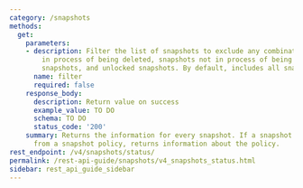 ```yaml
---
category: /snapshots
methods:
  get:
    parameters:
    - description: Filter the list of snapshots to exclude any combination of snapshots
        in process of being deleted, snapshots not in process of being deleted, locked
        snapshots, and unlocked snapshots. By default, includes all snapshots.
      name: filter
      required: false
    response_body:
      description: Return value on success
      example_value: TO DO
      schema: TO DO
      status_code: '200'
    summary: Returns the information for every snapshot. If a snapshot was created
      from a snapshot policy, returns information about the policy.
rest_endpoint: /v4/snapshots/status/
permalink: /rest-api-guide/snapshots/v4_snapshots_status.html
sidebar: rest_api_guide_sidebar
---
```

